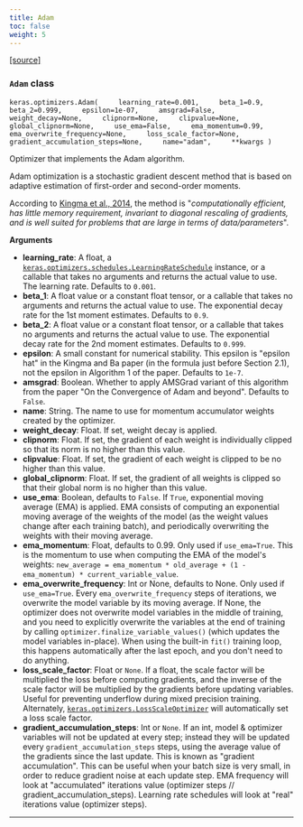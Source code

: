 ```yaml
---
title: Adam
toc: false
weight: 5
---
```


[\[source\]](https://github.com/keras-team/keras/tree/v3.6.0/keras/src/optimizers/adam.py#L6)

### `Adam` class

`keras.optimizers.Adam(     learning_rate=0.001,     beta_1=0.9,     beta_2=0.999,     epsilon=1e-07,     amsgrad=False,     weight_decay=None,     clipnorm=None,     clipvalue=None,     global_clipnorm=None,     use_ema=False,     ema_momentum=0.99,     ema_overwrite_frequency=None,     loss_scale_factor=None,     gradient_accumulation_steps=None,     name="adam",     **kwargs )`

Optimizer that implements the Adam algorithm.

Adam optimization is a stochastic gradient descent method that is based on adaptive estimation of first-order and second-order moments.

According to [Kingma et al., 2014](http://arxiv.org/abs/1412.6980), the method is "_computationally efficient, has little memory requirement, invariant to diagonal rescaling of gradients, and is well suited for problems that are large in terms of data/parameters_".

**Arguments**

- **learning_rate**: A float, a [`keras.optimizers.schedules.LearningRateSchedule`](/api/optimizers/learning_rate_schedules/learning_rate_schedule#learningrateschedule-class) instance, or a callable that takes no arguments and returns the actual value to use. The learning rate. Defaults to `0.001`.
- **beta_1**: A float value or a constant float tensor, or a callable that takes no arguments and returns the actual value to use. The exponential decay rate for the 1st moment estimates. Defaults to `0.9`.
- **beta_2**: A float value or a constant float tensor, or a callable that takes no arguments and returns the actual value to use. The exponential decay rate for the 2nd moment estimates. Defaults to `0.999`.
- **epsilon**: A small constant for numerical stability. This epsilon is "epsilon hat" in the Kingma and Ba paper (in the formula just before Section 2.1), not the epsilon in Algorithm 1 of the paper. Defaults to `1e-7`.
- **amsgrad**: Boolean. Whether to apply AMSGrad variant of this algorithm from the paper "On the Convergence of Adam and beyond". Defaults to `False`.
- **name**: String. The name to use for momentum accumulator weights created by the optimizer.
- **weight_decay**: Float. If set, weight decay is applied.
- **clipnorm**: Float. If set, the gradient of each weight is individually clipped so that its norm is no higher than this value.
- **clipvalue**: Float. If set, the gradient of each weight is clipped to be no higher than this value.
- **global_clipnorm**: Float. If set, the gradient of all weights is clipped so that their global norm is no higher than this value.
- **use_ema**: Boolean, defaults to `False`. If `True`, exponential moving average (EMA) is applied. EMA consists of computing an exponential moving average of the weights of the model (as the weight values change after each training batch), and periodically overwriting the weights with their moving average.
- **ema_momentum**: Float, defaults to 0.99. Only used if `use_ema=True`. This is the momentum to use when computing the EMA of the model's weights: `new_average = ema_momentum * old_average + (1 - ema_momentum) * current_variable_value`.
- **ema_overwrite_frequency**: Int or None, defaults to None. Only used if `use_ema=True`. Every `ema_overwrite_frequency` steps of iterations, we overwrite the model variable by its moving average. If None, the optimizer does not overwrite model variables in the middle of training, and you need to explicitly overwrite the variables at the end of training by calling `optimizer.finalize_variable_values()` (which updates the model variables in-place). When using the built-in `fit()` training loop, this happens automatically after the last epoch, and you don't need to do anything.
- **loss_scale_factor**: Float or `None`. If a float, the scale factor will be multiplied the loss before computing gradients, and the inverse of the scale factor will be multiplied by the gradients before updating variables. Useful for preventing underflow during mixed precision training. Alternately, [`keras.optimizers.LossScaleOptimizer`](/api/optimizers/loss_scale_optimizer#lossscaleoptimizer-class) will automatically set a loss scale factor.
- **gradient_accumulation_steps**: Int or `None`. If an int, model & optimizer variables will not be updated at every step; instead they will be updated every `gradient_accumulation_steps` steps, using the average value of the gradients since the last update. This is known as "gradient accumulation". This can be useful when your batch size is very small, in order to reduce gradient noise at each update step. EMA frequency will look at "accumulated" iterations value (optimizer steps // gradient_accumulation_steps). Learning rate schedules will look at "real" iterations value (optimizer steps).

---
